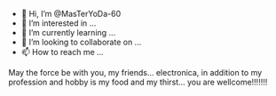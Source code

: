- 👋 Hi, I’m @MasTerYoDa-60
- 👀 I’m interested in ...
- 🌱 I’m currently learning ...
- 💞️ I’m looking to collaborate on ...
- 📫 How to reach me ...

<!---
MasTerYoDa-60/MasTerYoDa-60 is a ✨ special ✨ repository because its `README.md` (this file) appears on your GitHub profile.
You can click the Preview link to take a look at your changes.
--->
May the force be with you, my friends...
electronica, in addition to my profession and hobby is my food and my thirst...
you are wellcome!!!!!!!
